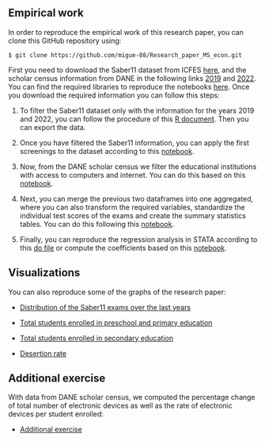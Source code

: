 ## Empirical work

In order to reproduce the empirical work of this research paper, you can clone this GitHub repository using:

```
$ git clone https://github.com/migue-08/Research_paper_MS_econ.git
```

First you need to download the Saber11 dataset from ICFES [here][1], and the scholar census information from DANE in the following links [2019][2] and [2022][3]. You can find the required libraries to reproduce the notebooks [here][4]. Once you download the required information you can follow this steps:

1. To filter the Saber11 dataset only with the information for the years 2019 and 2022, you can follow the procedure of this [R document][5]. Then you can export the data.

2. Once you have filtered the Saber11 information, you can apply the first screenings to the dataset according to this [notebook][6].

3. Now, from the DANE scholar census we filter the educational institutions with access to computers and internet. You can do this based on this [notebook][7].

4. Next, you can merge the previous two dataframes into one aggregated, where you can also transform the required variables, standardize the individual test scores of the exams and create the summary statistics tables. You can do this following this [notebook][8].

5. Finally, you can reproduce the regression analysis in STATA according to this [do file][9] or compute the coefficients based on this [notebook][10].

## Visualizations

You can also reproduce some of the graphs of the research paper:

* [Distribution of the Saber11 exams over the last years][11]

* [Total students enrolled in preschool and primary education][12]

* [Total students enrolled in secondary education][13]

* [Desertion rate][14]

## Additional exercise

With data from DANE scholar census, we computed the percentage change of total number of electronic devices as well as the rate of electronic devices per student enrolled:

* [Additional exercise][15]

[1]: https://www.datos.gov.co/Educaci-n/Resultados-nicos-Saber-11/kgxf-xxbe/about_data
[2]: https://microdatos.dane.gov.co/index.php/catalog/669/get-microdata
[3]: https://microdatos.dane.gov.co/index.php/catalog/801/get-microdata
[4]: https://github.com/migue-08/Research_paper_MS_econ/raw/refs/heads/main/requirements.txt
[5]: https://migue-08.github.io/Research_paper_MS_econ/
[6]: https://nbviewer.org/github/migue-08/Research_paper_MS_econ/blob/main/Saber_11_Cleaning.ipynb
[7]: https://nbviewer.org/github/migue-08/Research_paper_MS_econ/blob/main/Acceso_tecnolog%C3%ADa_por_estudiante.ipynb
[8]: https://nbviewer.org/github/migue-08/Research_paper_MS_econ/blob/main/merged.ipynb
[9]: https://github.com/migue-08/Research_paper_MS_econ/raw/refs/heads/main/regression_analysis.do
[10]: https://nbviewer.org/github/migue-08/Research_paper_MS_econ/blob/main/regression_coefs.ipynb
[11]: https://nbviewer.org/github/migue-08/Research_paper_MS_econ/blob/main/Grafico_distribucion_datos.ipynb
[12]: https://nbviewer.org/github/migue-08/Research_paper_MS_econ/blob/main/Matricula_ed_inic_bas_primaria.ipynb
[13]: https://nbviewer.org/github/migue-08/Research_paper_MS_econ/blob/main/Matricula_ed_bas_sec_media.ipynb
[14]: https://nbviewer.org/github/migue-08/Research_paper_MS_econ/blob/main/Tasa_deserci%C3%B3n.ipynb
[15]: https://nbviewer.org/github/migue-08/Research_paper_MS_econ/blob/main/Tasa_tecnolog%C3%ADa_por_estudiante.ipynb
